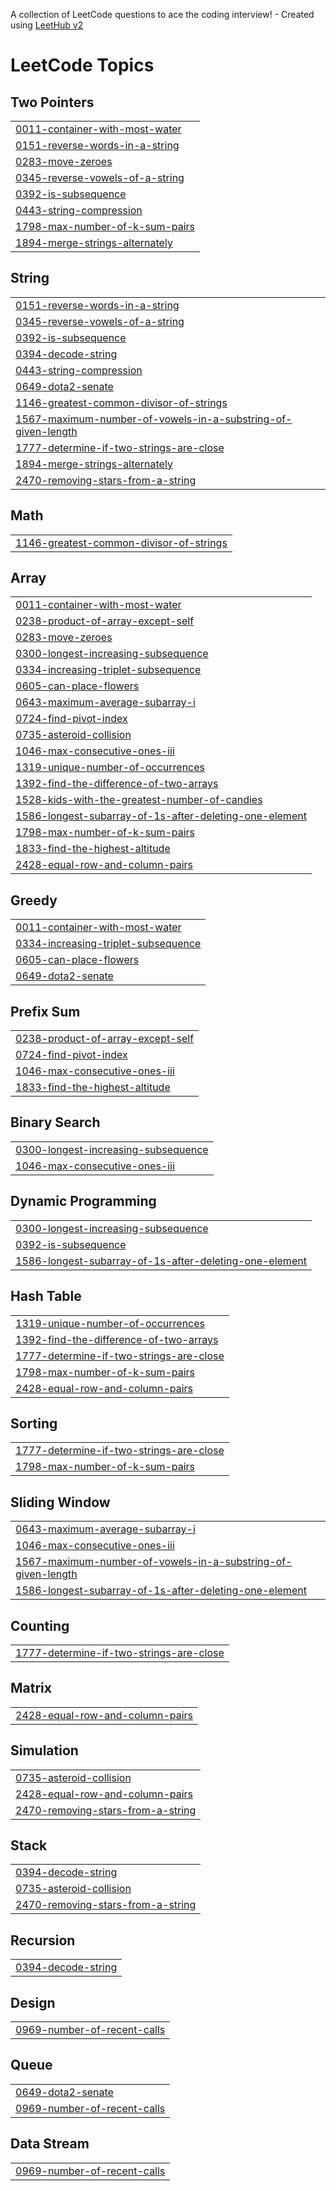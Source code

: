 A collection of LeetCode questions to ace the coding interview! - Created using [LeetHub v2](https://github.com/arunbhardwaj/LeetHub-2.0)
<!---LeetCode Topics Start-->
# LeetCode Topics
## Two Pointers
|  |
| ------- |
| [0011-container-with-most-water](https://github.com/AhmedElHoffy/LeetCode-Grinding/tree/master/0011-container-with-most-water) |
| [0151-reverse-words-in-a-string](https://github.com/AhmedElHoffy/LeetCode-Grinding/tree/master/0151-reverse-words-in-a-string) |
| [0283-move-zeroes](https://github.com/AhmedElHoffy/LeetCode-Grinding/tree/master/0283-move-zeroes) |
| [0345-reverse-vowels-of-a-string](https://github.com/AhmedElHoffy/LeetCode-Grinding/tree/master/0345-reverse-vowels-of-a-string) |
| [0392-is-subsequence](https://github.com/AhmedElHoffy/LeetCode-Grinding/tree/master/0392-is-subsequence) |
| [0443-string-compression](https://github.com/AhmedElHoffy/LeetCode-Grinding/tree/master/0443-string-compression) |
| [1798-max-number-of-k-sum-pairs](https://github.com/AhmedElHoffy/LeetCode-Grinding/tree/master/1798-max-number-of-k-sum-pairs) |
| [1894-merge-strings-alternately](https://github.com/AhmedElHoffy/LeetCode-Grinding/tree/master/1894-merge-strings-alternately) |
## String
|  |
| ------- |
| [0151-reverse-words-in-a-string](https://github.com/AhmedElHoffy/LeetCode-Grinding/tree/master/0151-reverse-words-in-a-string) |
| [0345-reverse-vowels-of-a-string](https://github.com/AhmedElHoffy/LeetCode-Grinding/tree/master/0345-reverse-vowels-of-a-string) |
| [0392-is-subsequence](https://github.com/AhmedElHoffy/LeetCode-Grinding/tree/master/0392-is-subsequence) |
| [0394-decode-string](https://github.com/AhmedElHoffy/LeetCode-Grinding/tree/master/0394-decode-string) |
| [0443-string-compression](https://github.com/AhmedElHoffy/LeetCode-Grinding/tree/master/0443-string-compression) |
| [0649-dota2-senate](https://github.com/AhmedElHoffy/LeetCode-Grinding/tree/master/0649-dota2-senate) |
| [1146-greatest-common-divisor-of-strings](https://github.com/AhmedElHoffy/LeetCode-Grinding/tree/master/1146-greatest-common-divisor-of-strings) |
| [1567-maximum-number-of-vowels-in-a-substring-of-given-length](https://github.com/AhmedElHoffy/LeetCode-Grinding/tree/master/1567-maximum-number-of-vowels-in-a-substring-of-given-length) |
| [1777-determine-if-two-strings-are-close](https://github.com/AhmedElHoffy/LeetCode-Grinding/tree/master/1777-determine-if-two-strings-are-close) |
| [1894-merge-strings-alternately](https://github.com/AhmedElHoffy/LeetCode-Grinding/tree/master/1894-merge-strings-alternately) |
| [2470-removing-stars-from-a-string](https://github.com/AhmedElHoffy/LeetCode-Grinding/tree/master/2470-removing-stars-from-a-string) |
## Math
|  |
| ------- |
| [1146-greatest-common-divisor-of-strings](https://github.com/AhmedElHoffy/LeetCode-Grinding/tree/master/1146-greatest-common-divisor-of-strings) |
## Array
|  |
| ------- |
| [0011-container-with-most-water](https://github.com/AhmedElHoffy/LeetCode-Grinding/tree/master/0011-container-with-most-water) |
| [0238-product-of-array-except-self](https://github.com/AhmedElHoffy/LeetCode-Grinding/tree/master/0238-product-of-array-except-self) |
| [0283-move-zeroes](https://github.com/AhmedElHoffy/LeetCode-Grinding/tree/master/0283-move-zeroes) |
| [0300-longest-increasing-subsequence](https://github.com/AhmedElHoffy/LeetCode-Grinding/tree/master/0300-longest-increasing-subsequence) |
| [0334-increasing-triplet-subsequence](https://github.com/AhmedElHoffy/LeetCode-Grinding/tree/master/0334-increasing-triplet-subsequence) |
| [0605-can-place-flowers](https://github.com/AhmedElHoffy/LeetCode-Grinding/tree/master/0605-can-place-flowers) |
| [0643-maximum-average-subarray-i](https://github.com/AhmedElHoffy/LeetCode-Grinding/tree/master/0643-maximum-average-subarray-i) |
| [0724-find-pivot-index](https://github.com/AhmedElHoffy/LeetCode-Grinding/tree/master/0724-find-pivot-index) |
| [0735-asteroid-collision](https://github.com/AhmedElHoffy/LeetCode-Grinding/tree/master/0735-asteroid-collision) |
| [1046-max-consecutive-ones-iii](https://github.com/AhmedElHoffy/LeetCode-Grinding/tree/master/1046-max-consecutive-ones-iii) |
| [1319-unique-number-of-occurrences](https://github.com/AhmedElHoffy/LeetCode-Grinding/tree/master/1319-unique-number-of-occurrences) |
| [1392-find-the-difference-of-two-arrays](https://github.com/AhmedElHoffy/LeetCode-Grinding/tree/master/1392-find-the-difference-of-two-arrays) |
| [1528-kids-with-the-greatest-number-of-candies](https://github.com/AhmedElHoffy/LeetCode-Grinding/tree/master/1528-kids-with-the-greatest-number-of-candies) |
| [1586-longest-subarray-of-1s-after-deleting-one-element](https://github.com/AhmedElHoffy/LeetCode-Grinding/tree/master/1586-longest-subarray-of-1s-after-deleting-one-element) |
| [1798-max-number-of-k-sum-pairs](https://github.com/AhmedElHoffy/LeetCode-Grinding/tree/master/1798-max-number-of-k-sum-pairs) |
| [1833-find-the-highest-altitude](https://github.com/AhmedElHoffy/LeetCode-Grinding/tree/master/1833-find-the-highest-altitude) |
| [2428-equal-row-and-column-pairs](https://github.com/AhmedElHoffy/LeetCode-Grinding/tree/master/2428-equal-row-and-column-pairs) |
## Greedy
|  |
| ------- |
| [0011-container-with-most-water](https://github.com/AhmedElHoffy/LeetCode-Grinding/tree/master/0011-container-with-most-water) |
| [0334-increasing-triplet-subsequence](https://github.com/AhmedElHoffy/LeetCode-Grinding/tree/master/0334-increasing-triplet-subsequence) |
| [0605-can-place-flowers](https://github.com/AhmedElHoffy/LeetCode-Grinding/tree/master/0605-can-place-flowers) |
| [0649-dota2-senate](https://github.com/AhmedElHoffy/LeetCode-Grinding/tree/master/0649-dota2-senate) |
## Prefix Sum
|  |
| ------- |
| [0238-product-of-array-except-self](https://github.com/AhmedElHoffy/LeetCode-Grinding/tree/master/0238-product-of-array-except-self) |
| [0724-find-pivot-index](https://github.com/AhmedElHoffy/LeetCode-Grinding/tree/master/0724-find-pivot-index) |
| [1046-max-consecutive-ones-iii](https://github.com/AhmedElHoffy/LeetCode-Grinding/tree/master/1046-max-consecutive-ones-iii) |
| [1833-find-the-highest-altitude](https://github.com/AhmedElHoffy/LeetCode-Grinding/tree/master/1833-find-the-highest-altitude) |
## Binary Search
|  |
| ------- |
| [0300-longest-increasing-subsequence](https://github.com/AhmedElHoffy/LeetCode-Grinding/tree/master/0300-longest-increasing-subsequence) |
| [1046-max-consecutive-ones-iii](https://github.com/AhmedElHoffy/LeetCode-Grinding/tree/master/1046-max-consecutive-ones-iii) |
## Dynamic Programming
|  |
| ------- |
| [0300-longest-increasing-subsequence](https://github.com/AhmedElHoffy/LeetCode-Grinding/tree/master/0300-longest-increasing-subsequence) |
| [0392-is-subsequence](https://github.com/AhmedElHoffy/LeetCode-Grinding/tree/master/0392-is-subsequence) |
| [1586-longest-subarray-of-1s-after-deleting-one-element](https://github.com/AhmedElHoffy/LeetCode-Grinding/tree/master/1586-longest-subarray-of-1s-after-deleting-one-element) |
## Hash Table
|  |
| ------- |
| [1319-unique-number-of-occurrences](https://github.com/AhmedElHoffy/LeetCode-Grinding/tree/master/1319-unique-number-of-occurrences) |
| [1392-find-the-difference-of-two-arrays](https://github.com/AhmedElHoffy/LeetCode-Grinding/tree/master/1392-find-the-difference-of-two-arrays) |
| [1777-determine-if-two-strings-are-close](https://github.com/AhmedElHoffy/LeetCode-Grinding/tree/master/1777-determine-if-two-strings-are-close) |
| [1798-max-number-of-k-sum-pairs](https://github.com/AhmedElHoffy/LeetCode-Grinding/tree/master/1798-max-number-of-k-sum-pairs) |
| [2428-equal-row-and-column-pairs](https://github.com/AhmedElHoffy/LeetCode-Grinding/tree/master/2428-equal-row-and-column-pairs) |
## Sorting
|  |
| ------- |
| [1777-determine-if-two-strings-are-close](https://github.com/AhmedElHoffy/LeetCode-Grinding/tree/master/1777-determine-if-two-strings-are-close) |
| [1798-max-number-of-k-sum-pairs](https://github.com/AhmedElHoffy/LeetCode-Grinding/tree/master/1798-max-number-of-k-sum-pairs) |
## Sliding Window
|  |
| ------- |
| [0643-maximum-average-subarray-i](https://github.com/AhmedElHoffy/LeetCode-Grinding/tree/master/0643-maximum-average-subarray-i) |
| [1046-max-consecutive-ones-iii](https://github.com/AhmedElHoffy/LeetCode-Grinding/tree/master/1046-max-consecutive-ones-iii) |
| [1567-maximum-number-of-vowels-in-a-substring-of-given-length](https://github.com/AhmedElHoffy/LeetCode-Grinding/tree/master/1567-maximum-number-of-vowels-in-a-substring-of-given-length) |
| [1586-longest-subarray-of-1s-after-deleting-one-element](https://github.com/AhmedElHoffy/LeetCode-Grinding/tree/master/1586-longest-subarray-of-1s-after-deleting-one-element) |
## Counting
|  |
| ------- |
| [1777-determine-if-two-strings-are-close](https://github.com/AhmedElHoffy/LeetCode-Grinding/tree/master/1777-determine-if-two-strings-are-close) |
## Matrix
|  |
| ------- |
| [2428-equal-row-and-column-pairs](https://github.com/AhmedElHoffy/LeetCode-Grinding/tree/master/2428-equal-row-and-column-pairs) |
## Simulation
|  |
| ------- |
| [0735-asteroid-collision](https://github.com/AhmedElHoffy/LeetCode-Grinding/tree/master/0735-asteroid-collision) |
| [2428-equal-row-and-column-pairs](https://github.com/AhmedElHoffy/LeetCode-Grinding/tree/master/2428-equal-row-and-column-pairs) |
| [2470-removing-stars-from-a-string](https://github.com/AhmedElHoffy/LeetCode-Grinding/tree/master/2470-removing-stars-from-a-string) |
## Stack
|  |
| ------- |
| [0394-decode-string](https://github.com/AhmedElHoffy/LeetCode-Grinding/tree/master/0394-decode-string) |
| [0735-asteroid-collision](https://github.com/AhmedElHoffy/LeetCode-Grinding/tree/master/0735-asteroid-collision) |
| [2470-removing-stars-from-a-string](https://github.com/AhmedElHoffy/LeetCode-Grinding/tree/master/2470-removing-stars-from-a-string) |
## Recursion
|  |
| ------- |
| [0394-decode-string](https://github.com/AhmedElHoffy/LeetCode-Grinding/tree/master/0394-decode-string) |
## Design
|  |
| ------- |
| [0969-number-of-recent-calls](https://github.com/AhmedElHoffy/LeetCode-Grinding/tree/master/0969-number-of-recent-calls) |
## Queue
|  |
| ------- |
| [0649-dota2-senate](https://github.com/AhmedElHoffy/LeetCode-Grinding/tree/master/0649-dota2-senate) |
| [0969-number-of-recent-calls](https://github.com/AhmedElHoffy/LeetCode-Grinding/tree/master/0969-number-of-recent-calls) |
## Data Stream
|  |
| ------- |
| [0969-number-of-recent-calls](https://github.com/AhmedElHoffy/LeetCode-Grinding/tree/master/0969-number-of-recent-calls) |
<!---LeetCode Topics End-->